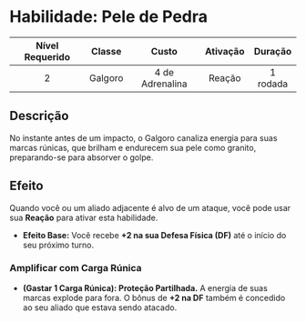# Habilidade: Pele de Pedra

| Nível Requerido | Classe | Custo | Ativação | Duração |
| :---: | :---: | :---: | :---: | :---: |
| 2 | Galgoro | 4 de Adrenalina | Reação | 1 rodada |

## Descrição
No instante antes de um impacto, o Galgoro canaliza energia para suas marcas rúnicas, que brilham e endurecem sua pele como granito, preparando-se para absorver o golpe.

## Efeito
Quando você ou um aliado adjacente é alvo de um ataque, você pode usar sua **Reação** para ativar esta habilidade.

* **Efeito Base:** Você recebe **+2 na sua Defesa Física (DF)** até o início do seu próximo turno.

### Amplificar com Carga Rúnica
* **(Gastar 1 Carga Rúnica): Proteção Partilhada.** A energia de suas marcas explode para fora. O bônus de **+2 na DF** também é concedido ao seu aliado que estava sendo atacado.